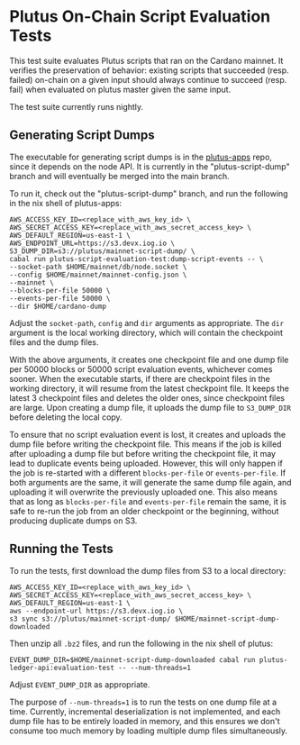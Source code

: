 # Plutus On-Chain Script Evaluation Tests

This test suite evaluates Plutus scripts that ran on the Cardano mainnet.
It verifies the preservation of behavior: existing scripts that succeeded (resp. failed) on-chain on a given input should always continue to succeed (resp. fail) when evaluated on plutus master given the same input.

The test suite currently runs nightly.

## Generating Script Dumps

The executable for generating script dumps is in the [plutus-apps](https://github.com/input-output-hk/plutus-apps) repo, since it depends on the node API.
It is currently in the "plutus-script-dump" branch and will eventually be merged into the main branch.

To run it, check out the "plutus-script-dump" branch, and run the following in the nix shell of plutus-apps:

```
AWS_ACCESS_KEY_ID=<replace_with_aws_key_id> \
AWS_SECRET_ACCESS_KEY=<replace_with_aws_secret_access_key> \
AWS_DEFAULT_REGION=us-east-1 \
AWS_ENDPOINT_URL=https://s3.devx.iog.io \
S3_DUMP_DIR=s3://plutus/mainnet-script-dump/ \
cabal run plutus-script-evaluation-test:dump-script-events -- \
--socket-path $HOME/mainnet/db/node.socket \
--config $HOME/mainnet/mainnet-config.json \
--mainnet \
--blocks-per-file 50000 \
--events-per-file 50000 \
--dir $HOME/cardano-dump
```

Adjust the `socket-path`, `config` and `dir` arguments as appropriate.
The `dir` argument is the local working directory, which will contain the checkpoint files and the dump files.

With the above arguments, it creates one checkpoint file and one dump file per 50000 blocks or 50000 script evaluation events, whichever comes sooner.
When the executable starts, if there are checkpoint files in the working directory, it will resume from the latest checkpoint file.
It keeps the latest 3 checkpoint files and deletes the older ones, since checkpoint files are large.
Upon creating a dump file, it uploads the dump file to `S3_DUMP_DIR` before deleting the local copy.

To ensure that no script evaluation event is lost, it creates and uploads the dump file before writing the checkpoint file.
This means if the job is killed after uploading a dump file but before writing the checkpoint file, it may lead to duplicate events being uploaded.
However, this will only happen if the job is re-started with a different `blocks-per-file` or `events-per-file`.
If both arguments are the same, it will generate the same dump file again, and uploading it will overwrite the previously uploaded one.
This also means that as long as `blocks-per-file` and `events-per-file` remain the same, it is safe to re-run the job from an older checkpoint or the beginning, without producing duplicate dumps on S3.

## Running the Tests

To run the tests, first download the dump files from S3 to a local directory:

```
AWS_ACCESS_KEY_ID=<replace_with_aws_key_id> \
AWS_SECRET_ACCESS_KEY=<replace_with_aws_secret_access_key> \
AWS_DEFAULT_REGION=us-east-1 \
aws --endpoint-url https://s3.devx.iog.io \
s3 sync s3://plutus/mainnet-script-dump/ $HOME/mainnet-script-dump-downloaded
```

Then unzip all `.bz2` files, and run the following in the nix shell of plutus:

```
EVENT_DUMP_DIR=$HOME/mainnet-script-dump-downloaded cabal run plutus-ledger-api:evaluation-test -- --num-threads=1
```

Adjust `EVENT_DUMP_DIR` as appropriate.

The purpose of `--num-threads=1` is to run the tests on one dump file at a time.
Currently, incremental deserialization is not implemented, and each dump file has to be entirely loaded in memory, and this ensures we don't consume too much memory by loading multiple dump files simultaneously.
